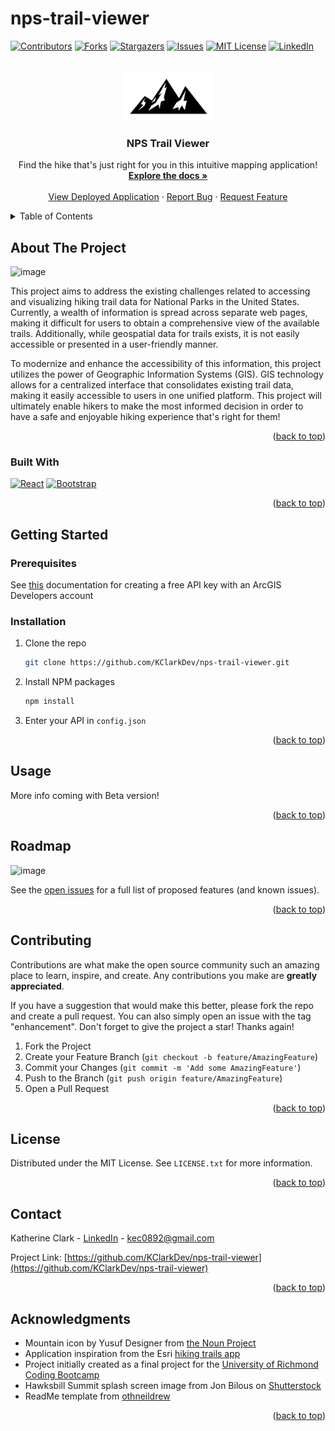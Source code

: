 # nps-trail-viewer

<a name="readme-top"></a>

<!-- PROJECT SHIELDS -->
<!--
*** I'm using markdown "reference style" links for readability.
*** Reference links are enclosed in brackets [ ] instead of parentheses ( ).
*** See the bottom of this document for the declaration of the reference variables
*** for contributors-url, forks-url, etc. This is an optional, concise syntax you may use.
*** https://www.markdownguide.org/basic-syntax/#reference-style-links
-->

[![Contributors][contributors-shield]][contributors-url]
[![Forks][forks-shield]][forks-url]
[![Stargazers][stars-shield]][stars-url]
[![Issues][issues-shield]][issues-url]
[![MIT License][license-shield]][license-url]
[![LinkedIn][linkedin-shield]][linkedin-url]

<!-- PROJECT LOGO -->
<br />
<div align="center">
  <a href="https://github.com/KClarkDev/nps-trail-viewer">
    <img src="client\src\assets\mountainIconBlack.png" alt="Logo" height="80">
  </a>

<h3 align="center">NPS Trail Viewer</h3>

  <p align="center">
    Find the hike that's just right for you in this intuitive mapping application!
    <br />
    <a href="https://github.com/KClarkDev/nps-trail-viewer"><strong>Explore the docs »</strong></a>
    <br />
    <br />
    <a href="https://nps-trail-viewer-493315c88a96.herokuapp.com/">View Deployed Application</a>
    ·
    <a href="https://github.com/KClarkDev/nps-trail-viewer/issues">Report Bug</a>
    ·
    <a href="https://github.com/KClarkDev/nps-trail-viewer/issues">Request Feature</a>
  </p>
</div>

<!-- TABLE OF CONTENTS -->
<details>
  <summary>Table of Contents</summary>
  <ol>
    <li>
      <a href="#about-the-project">About The Project</a>
      <ul>
        <li><a href="#built-with">Built With</a></li>
      </ul>
    </li>
    <li>
      <a href="#getting-started">Getting Started</a>
      <ul>
        <li><a href="#prerequisites">Prerequisites</a></li>
        <li><a href="#installation">Installation</a></li>
      </ul>
    </li>
    <li><a href="#usage">Usage</a></li>
    <li><a href="#roadmap">Roadmap</a></li>
    <li><a href="#contributing">Contributing</a></li>
    <li><a href="#license">License</a></li>
    <li><a href="#contact">Contact</a></li>
    <li><a href="#acknowledgments">Acknowledgments</a></li>
  </ol>
</details>

<!-- ABOUT THE PROJECT -->

## About The Project

![image](https://github.com/KClarkDev/nps-trail-viewer/assets/60265279/e277c1f0-de14-4499-bd92-368554cd72ec)


This project aims to address the existing challenges related to accessing and visualizing hiking trail data for National Parks in the United States. Currently, a wealth of information is spread across separate web pages, making it difficult for users to obtain a comprehensive view of the available trails. Additionally, while geospatial data for trails exists, it is not easily accessible or presented in a user-friendly manner.

To modernize and enhance the accessibility of this information, this project utilizes the power of Geographic Information Systems (GIS). GIS technology allows for a centralized interface that consolidates existing trail data, making it easily accessible to users in one unified platform. This project will ultimately enable hikers to make the most informed decision in order to have a safe and enjoyable hiking experience that's right for them!

<p align="right">(<a href="#readme-top">back to top</a>)</p>

### Built With

 [![React][React.js]][React-url]
 [![Bootstrap][Bootstrap.com]][Bootstrap-url]

<p align="right">(<a href="#readme-top">back to top</a>)</p>

<!-- GETTING STARTED -->

## Getting Started


### Prerequisites

See [this](https://developers.arcgis.com/documentation/mapping-apis-and-services/security/api-keys/) documentation for creating a free API key with an ArcGIS Developers account 

### Installation


1. Clone the repo
   ```sh
   git clone https://github.com/KClarkDev/nps-trail-viewer.git
   ```
2. Install NPM packages
   ```sh
   npm install
   ```
3. Enter your API in `config.json`

<p align="right">(<a href="#readme-top">back to top</a>)</p>

<!-- USAGE EXAMPLES -->

## Usage

More info coming with Beta version!

<p align="right">(<a href="#readme-top">back to top</a>)</p>

<!-- ROADMAP -->

## Roadmap

![image](https://github.com/KClarkDev/nps-trail-viewer/assets/60265279/03dd90bb-0c23-40d7-b69e-3b4dd19020d7)


See the [open issues](https://github.com/KClarkDev/nps-trail-viewer/issues) for a full list of proposed features (and known issues).

<p align="right">(<a href="#readme-top">back to top</a>)</p>

<!-- CONTRIBUTING -->

## Contributing

Contributions are what make the open source community such an amazing place to learn, inspire, and create. Any contributions you make are **greatly appreciated**.

If you have a suggestion that would make this better, please fork the repo and create a pull request. You can also simply open an issue with the tag "enhancement".
Don't forget to give the project a star! Thanks again!

1. Fork the Project
2. Create your Feature Branch (`git checkout -b feature/AmazingFeature`)
3. Commit your Changes (`git commit -m 'Add some AmazingFeature'`)
4. Push to the Branch (`git push origin feature/AmazingFeature`)
5. Open a Pull Request

<p align="right">(<a href="#readme-top">back to top</a>)</p>

<!-- LICENSE -->

## License

Distributed under the MIT License. See `LICENSE.txt` for more information.

<p align="right">(<a href="#readme-top">back to top</a>)</p>

<!-- CONTACT -->

## Contact

Katherine Clark - [LinkedIn](https://www.linkedin.com/in/kclark-gis/) - kec0892@gmail.com

Project Link: [https://github.com/KClarkDev/nps-trail-viewer](https://github.com/KClarkDev/nps-trail-viewer)

<p align="right">(<a href="#readme-top">back to top</a>)</p>

<!-- ACKNOWLEDGMENTS -->

## Acknowledgments

- Mountain icon by Yusuf Designer from [the Noun Project](https://thenounproject.com/icon/mountain-3140105/)
- Application inspiration from the Esri [hiking trails app](https://github.com/Esri/hiking-trails-app/tree/master)
- Project initially created as a final project for the [University of Richmond Coding Bootcamp](https://bootcamps.richmond.edu/coding/)
- Hawksbill Summit splash screen image from Jon Bilous on [Shutterstock](https://www.shutterstock.com/image-photo/evening-view-cliffs-on-hawksbill-summit-149364089)
- ReadMe template from [othneildrew](https://github.com/othneildrew/Best-README-Template)

<p align="right">(<a href="#readme-top">back to top</a>)</p>

<!-- MARKDOWN LINKS & IMAGES -->
<!-- https://www.markdownguide.org/basic-syntax/#reference-style-links -->

[contributors-shield]: https://img.shields.io/github/contributors/KClarkDev/nps-trail-viewer.svg?style=for-the-badge
[contributors-url]: https://github.com/KClarkDev/nps-trail-viewer/graphs/contributors
[forks-shield]: https://img.shields.io/github/forks/KClarkDev/nps-trail-viewer.svg?style=for-the-badge
[forks-url]: https://github.com/KClarkDev/nps-trail-viewer/network/members
[stars-shield]: https://img.shields.io/github/stars/KClarkDev/nps-trail-viewer.svg?style=for-the-badge
[stars-url]: https://github.com/KClarkDev/nps-trail-viewer/stargazers
[issues-shield]: https://img.shields.io/github/issues/KClarkDev/nps-trail-viewer.svg?style=for-the-badge
[issues-url]: https://github.com/KClarkDev/nps-trail-viewer/issues
[license-shield]: https://img.shields.io/github/license/KClarkDev/nps-trail-viewer.svg?style=for-the-badge
[license-url]: https://github.com/KClarkDev/nps-trail-viewer/blob/main/LICENSE
[linkedin-shield]: https://img.shields.io/badge/-LinkedIn-black.svg?style=for-the-badge&logo=linkedin&colorB=555
[linkedin-url]: https://www.linkedin.com/in/kclark-gis/
[product-screenshot]: images/screenshot.png
[Next.js]: https://img.shields.io/badge/next.js-000000?style=for-the-badge&logo=nextdotjs&logoColor=white
[Next-url]: https://nextjs.org/
[React.js]: https://img.shields.io/badge/React-20232A?style=for-the-badge&logo=react&logoColor=61DAFB
[React-url]: https://reactjs.org/
[Vue.js]: https://img.shields.io/badge/Vue.js-35495E?style=for-the-badge&logo=vuedotjs&logoColor=4FC08D
[Vue-url]: https://vuejs.org/
[Angular.io]: https://img.shields.io/badge/Angular-DD0031?style=for-the-badge&logo=angular&logoColor=white
[Angular-url]: https://angular.io/
[Svelte.dev]: https://img.shields.io/badge/Svelte-4A4A55?style=for-the-badge&logo=svelte&logoColor=FF3E00
[Svelte-url]: https://svelte.dev/
[Laravel.com]: https://img.shields.io/badge/Laravel-FF2D20?style=for-the-badge&logo=laravel&logoColor=white
[Laravel-url]: https://laravel.com
[Bootstrap.com]: https://img.shields.io/badge/Bootstrap-563D7C?style=for-the-badge&logo=bootstrap&logoColor=white
[Bootstrap-url]: https://getbootstrap.com
[JQuery.com]: https://img.shields.io/badge/jQuery-0769AD?style=for-the-badge&logo=jquery&logoColor=white
[JQuery-url]: https://jquery.com
